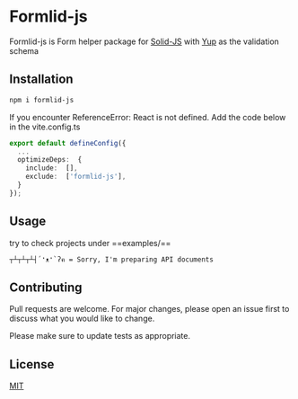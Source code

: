 # Formlid-js

Formlid-js is Form helper package for [Solid-JS](https://www.solidjs.com/) with [Yup](https://www.npmjs.com/package/yup) as the validation schema

## Installation

```bash
npm i formlid-js
```

If you encounter ReferenceError: React is not defined. Add the code below in the vite.config.ts

```typescript
export default defineConfig({
  ...
  optimizeDeps:  {
    include:  [],
    exclude:  ['formlid-js'],
  }
});
```

## Usage

try to check projects under ==examples/==

```
┬┴┬┴┬┴┤´❛ᴥ❛`ʔฅ = Sorry, I'm preparing API documents
```

## Contributing

Pull requests are welcome. For major changes, please open an issue first
to discuss what you would like to change.

Please make sure to update tests as appropriate.

## License

[MIT](https://choosealicense.com/licenses/mit/)